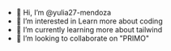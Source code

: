 - 👋 Hi, I’m @yulia27-mendoza
- 👀 I’m interested in Learn more about coding
- 🌱 I’m currently learning more about tailwind
- 💞️ I’m looking to collaborate on "PRIMO"


<!---
yulia27-mendoza/yulia27-mendoza is a ✨ special ✨ repository because its `README.md` (this file) appears on your GitHub profile.
You can click the Preview link to take a look at your changes.
--->
